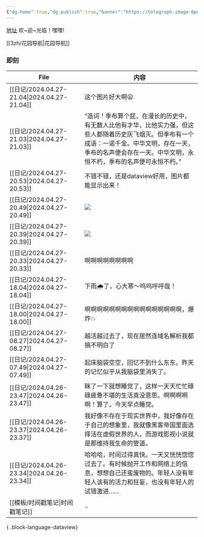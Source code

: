 ```yaml
---
{"dg-home":true,"dg-publish":true,"banner":"https://telegraph-image-6pq.pages.dev/file/b6559e64e9dc204cc5dd3.jpg","tags":["3zh","数字花园","主页","gardenEntry"],"permalink":"/3zh/3zh/","dgPassFrontmatter":true,"noteIcon":""}
---
```



<head>
<meta name="shenma-site-verification" content="9f4a23071eb178c10212ac1fc519d41d_1700668342">
</head>


[地址](https://sdfd-azc.pages.dev/)
欢~迎~光临！嘿嘿!

[[3zh/花园导航\|花园导航]]

### 即刻



| File                                         | 内容                                                                                                          |
| -------------------------------------------- | ----------------------------------------------------------------------------------------------------------- |
| [[日记/2024.04.27-21.04\|2024.04.27-21.04]] | 这个图片好大啊😦                                                                                                   |
| [[日记/2024.04.27-21.03\|2024.04.27-21.03]] | “造词！季布算个屁，在漫长的历史中，有无数人比他有才华，比他实力强，但这些人都随着历史灰飞烟灭。但季布有一个成语：一诺千金。中华文明，存在一天，季布的名声便会存在一天。中华文明，永恒不朽，季布的名声便可永恒不朽。” |
| [[日记/2024.04.27-20.53\|2024.04.27-20.53]] | 不错不错，还是dataview好用，图片都能显示出来！                                                                                 |
| [[日记/2024.04.27-20.49\|2024.04.27-20.49]] | <img src="https://tcakil.pages.dev/file/03d497a5d0439718efd81.jpg" />                                       |
| [[日记/2024.04.27-20.39\|2024.04.27-20.39]] | <img src="https://tcakil.pages.dev/file/a52bc6bcf30b6e263968d.jpg" />                                       |
| [[日记/2024.04.27-20.33\|2024.04.27-20.33]] | 啊啊啊啊啊啊啊啊                                                                                                    |
| [[日记/2024.04.27-18.04\|2024.04.27-18.04]] | 下雨🌧️了，心大寒～呜呜呼呼哉！                                                                                           |
| [[日记/2024.04.27-18.00\|2024.04.27-18.00]] | 啊啊啊啊啊啊啊啊啊啊啊啊啊啊啊啊，爆炸💥                                                                                       |
| [[日记/2024.04.27-08.27\|2024.04.27-08.27]] | 越活越过去了，现在居然连域名解析我都搞不明白了                                                                                     |
| [[日记/2024.04.27-07.49\|2024.04.27-07.49]] | 起床脑袋空空，回忆不到什么东东。昨天的记忆似乎从我脑袋里消失了。                                                                            |
| [[日记/2024.04.26-23.47\|2024.04.26-23.47]] | 眯了一下就想睡觉了，这样一天天忙忙碌碌疲惫不堪的生活真没意思。啊啊啊啊啊！算了，今天早点睡觉。                                                             |
| [[日记/2024.04.26-23.37\|2024.04.26-23.37]] | 我好像不存在于现实世界中，我好像存在于自己的想象里，我就像黑客帝国里面选择活在虚假世界的人，而游戏影视小说就是那维持我生命的管道。                                           |
| [[日记/2024.04.26-23.34\|2024.04.26-23.34]] | 哈哈哈，时间过得真快。一天又恍恍惚惚过去了。有时候抛开工作和网络上的信息，想想自己还蛮废物的。年轻人没有年轻人该有的活力和狂妄，也没有年轻人的试错激进……                               |
| [[模板/时间戳笔记\|时间戳笔记]]                       | \-                                                                                                          |

{ .block-language-dataview}





